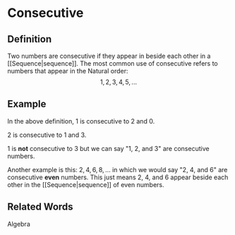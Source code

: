 # Consecutive

## Definition

Two numbers are consecutive if they appear in beside each other in a [[Sequence|sequence]]. The most common use of consecutive refers to numbers that appear in the Natural order:  $$ 1, 2, 3, 4, 5, ... $$

## Example

In the above definition, 1 is consecutive to 2 and 0. 

2 is consecutive to 1 and 3.

1 is **not** consecutive to 3 but we can say "1, 2, and 3" are consecutive numbers.

Another example is this:  $2, 4, 6, 8, ...$ in which we would say "2, 4, and 6" are consecutive **even** numbers. This just means 2, 4, and 6 appear beside each other in the [[Sequence|sequence]] of even numbers.

## Related Words

Algebra